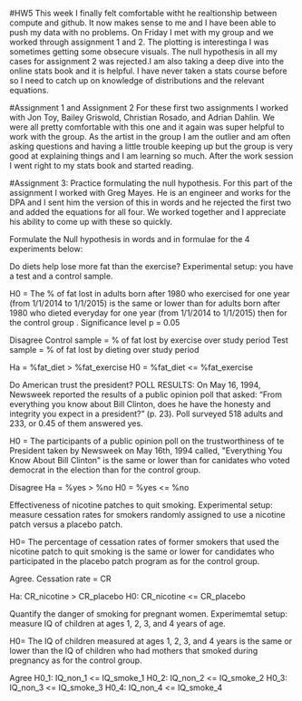 #HW5
This week I finally felt comfortable witht he realtionship between compute and github. It now makes sense to me and I have been able to push my data with no problems. On Friday I met with my group and we worked through assignment 1 and 2. The plotting is interestinga I was sometimes getting some obsecure visuals. The null hypothesis in all my cases for assignment 2 was rejected.I am also taking a deep dive into the online stats book and it is helpful. I have never taken a stats course before so I need to catch up on knowledge of distributions and the relevant equations. 

#Assignment 1 and Assignment 2
For these first two assignments I worked with Jon Toy, Bailey Griswold, Christian Rosado, and Adrian Dahlin. We were all pretty comfortable with this one and it again was super helpful to work with the group. As the artist in the group I am the outlier and am often asking questions and having a little trouble keeping up but the group is very good at explaining things and I am learning so much.
After the work session I went right to my stats book and started reading. 

#Assignment 3: Practice formulating the null hypothesis. For this part of the assignment I worked with Greg Mayes. He is an engineer and works for the DPA and I sent him the version of this in words and he rejected the first two and added the equations for all four. We worked together and I appreciate his ability to come up with these so quickly. 

Formulate the Null hypothesis in words and in formulae for the 4 experiments below:

Do diets help lose more fat than the exercise? Experimental setup: you have a test and a control sample.

H0 = The % of fat lost in adults born after 1980 who exercised for one year (from 1/1/2014 to 1/1/2015) is the same or lower than for adults born after 1980 who dieted everyday for one year (from 1/1/2014 to 1/1/2015) then for the control group . Significance level p = 0.05

Disagree
Control sample = % of fat lost by exercise over study period
Test sample = % of fat lost by dieting over study period

Ha = %fat_diet > %fat_exercise
H0 = %fat_diet <= %fat_exercise
 
Do American trust the president? POLL RESULTS: On May 16, 1994, Newsweek reported the results of a public opinion poll that asked: “From everything you know about Bill Clinton, does he have the honesty and integrity you expect in a president?” (p. 23). Poll surveyed 518 adults and 233, or 0.45 of them answered yes.

H0 = The participants of a public opinion poll on the trustworthiness of te President taken by Newsweek on May 16th, 1994 called, "Everything You Know About Bill Clinton"  is the same or lower than for canidates who voted democrat in the election than for the control group.  

Disagree
Ha = %yes > %no
H0 = %yes <= %no
 
Effectiveness of nicotine patches to quit smoking. Experimental setup: measure cessation rates for smokers randomly assigned to use a nicotine patch versus a placebo patch.

H0= The percentage of cessation rates of former smokers that used the nicotine patch to quit smoking is the same or lower for candidates who participated in the placebo patch program as for the control group.

Agree. 
Cessation rate = CR

Ha: CR_nicotine > CR_placebo
H0: CR_nicotine <= CR_placebo
 
Quantify the danger of smoking for pregnant women. Experimemtal setup: measure IQ of children at ages 1, 2, 3, and 4 years of age.

H0= The IQ of children measured at ages 1, 2, 3, and 4 years is the same or lower than the IQ of children who had mothers that smoked during pregnancy as for the control group.

Agree
H0_1: IQ_non_1 <= IQ_smoke_1 
H0_2: IQ_non_2 <= IQ_smoke_2 
H0_3: IQ_non_3 <= IQ_smoke_3
H0_4: IQ_non_4 <= IQ_smoke_4 
